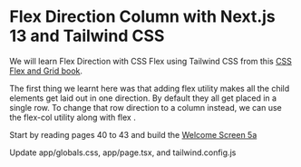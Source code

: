 # Flex Direction Column with Next.js 13 and Tailwind CSS

We will learn Flex Direction with CSS Flex using Tailwind CSS from this [CSS Flex and Grid book](https://shrutibalasa.gumroad.com/l/css-flex-and-grid).

The first thing we learnt here was that adding flex utility makes all the child elements get
laid out in one direction. By default they all get placed in a single row. To change that row
direction to a column instead, we can use the flex-col utility along with flex .

Start by reading pages 40 to 43 and build the [Welcome Screen 5a](https://play.tailwindcss.com/evRPFKUqeI?size=550x630)

Update app/globals.css, app/page.tsx, and tailwind.config.js



